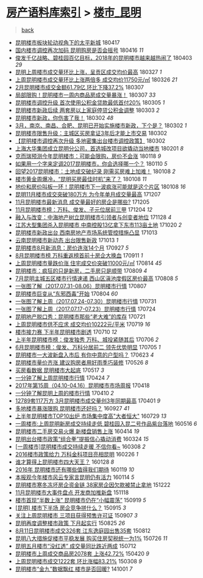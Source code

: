 [房产语料库索引](../../README.md)  > [楼市_昆明](楼市_昆明.md)
====
> [back](../README.md)

- [昆明楼市板块轮动视角下的太平新城](http://jkwz.applinzi.com/ittc/7092984959457559558.html#%E6%98%86%E6%98%8E%E6%A5%BC%E5%B8%82%E6%9D%BF%E5%9D%97%E8%BD%AE%E5%8A%A8%E8%A7%86%E8%A7%92%E4%B8%8B%E7%9A%84%E5%A4%AA%E5%B9%B3%E6%96%B0%E5%9F%8E) 180417  
- [国内楼市调控再次加码 昆明购房是否会摇号](http://jkwz.applinzi.com/ittc/7092482580278674438.html#%E5%9B%BD%E5%86%85%E6%A5%BC%E5%B8%82%E8%B0%83%E6%8E%A7%E5%86%8D%E6%AC%A1%E5%8A%A0%E7%A0%81+%E6%98%86%E6%98%8E%E8%B4%AD%E6%88%BF%E6%98%AF%E5%90%A6%E4%BC%9A%E6%91%87%E5%8F%B7) 180416 *11* 
- [俊发千亿战略、碧桂园百亿目标，2018年的昆明楼市越来越热闹了](http://jkwz.applinzi.com/ittc/7087718994276779025.html#%E4%BF%8A%E5%8F%91%E5%8D%83%E4%BA%BF%E6%88%98%E7%95%A5%E3%80%81%E7%A2%A7%E6%A1%82%E5%9B%AD%E7%99%BE%E4%BA%BF%E7%9B%AE%E6%A0%87%EF%BC%8C2018%E5%B9%B4%E7%9A%84%E6%98%86%E6%98%8E%E6%A5%BC%E5%B8%82%E8%B6%8A%E6%9D%A5%E8%B6%8A%E7%83%AD%E9%97%B9%E4%BA%86) 180403 *29* 
- [昆明上周楼市成交量环比上涨，呈贡区成交均价最高](http://jkwz.applinzi.com/ittc/7085065747296683024.html#%E6%98%86%E6%98%8E%E4%B8%8A%E5%91%A8%E6%A5%BC%E5%B8%82%E6%88%90%E4%BA%A4%E9%87%8F%E7%8E%AF%E6%AF%94%E4%B8%8A%E6%B6%A8%EF%BC%8C%E5%91%88%E8%B4%A1%E5%8C%BA%E6%88%90%E4%BA%A4%E5%9D%87%E4%BB%B7%E6%9C%80%E9%AB%98) 180327 *1* 
- [上周昆明楼市成交量环比上涨两倍多 成交均价11750元/㎡](http://jkwz.applinzi.com/ittc/7084830808722637841.html#%E4%B8%8A%E5%91%A8%E6%98%86%E6%98%8E%E6%A5%BC%E5%B8%82%E6%88%90%E4%BA%A4%E9%87%8F%E7%8E%AF%E6%AF%94%E4%B8%8A%E6%B6%A8%E4%B8%A4%E5%80%8D%E5%A4%9A+%E6%88%90%E4%BA%A4%E5%9D%87%E4%BB%B711750%E5%85%83%2F%E3%8E%A1) 180326 *21* 
- [2月昆明楼市成交金额61.79亿 环比下降37.2%](http://jkwz.applinzi.com/ittc/7077772116181386246.html#2%E6%9C%88%E6%98%86%E6%98%8E%E6%A5%BC%E5%B8%82%E6%88%90%E4%BA%A4%E9%87%91%E9%A2%9D61.79%E4%BA%BF+%E7%8E%AF%E6%AF%94%E4%B8%8B%E9%99%8D37.2%25) 180307  
- [局部限购！昆明楼市一周内商品房成交量暴涨！](http://jkwz.applinzi.com/ittc/7077766514914886673.html#%E5%B1%80%E9%83%A8%E9%99%90%E8%B4%AD%EF%BC%81%E6%98%86%E6%98%8E%E6%A5%BC%E5%B8%82%E4%B8%80%E5%91%A8%E5%86%85%E5%95%86%E5%93%81%E6%88%BF%E6%88%90%E4%BA%A4%E9%87%8F%E6%9A%B4%E6%B6%A8%EF%BC%81) 180307 *33* 
- [昆明楼市调控升级 首次使用公积金贷款最低首付20%](http://jkwz.applinzi.com/ittc/7076907846497469457.html#%E6%98%86%E6%98%8E%E6%A5%BC%E5%B8%82%E8%B0%83%E6%8E%A7%E5%8D%87%E7%BA%A7+%E9%A6%96%E6%AC%A1%E4%BD%BF%E7%94%A8%E5%85%AC%E7%A7%AF%E9%87%91%E8%B4%B7%E6%AC%BE%E6%9C%80%E4%BD%8E%E9%A6%96%E4%BB%9820%25) 180305 *1* 
- [昆明楼市新政后续 两套房以上家庭停贷公积金调整](http://jkwz.applinzi.com/ittc/7076170249940763665.html#%E6%98%86%E6%98%8E%E6%A5%BC%E5%B8%82%E6%96%B0%E6%94%BF%E5%90%8E%E7%BB%AD+%E4%B8%A4%E5%A5%97%E6%88%BF%E4%BB%A5%E4%B8%8A%E5%AE%B6%E5%BA%AD%E5%81%9C%E8%B4%B7%E5%85%AC%E7%A7%AF%E9%87%91%E8%B0%83%E6%95%B4) 180303 *2* 
- [昆明楼市新政，你伤害了我！](http://jkwz.applinzi.com/ittc/7075931468721554449.html#%E6%98%86%E6%98%8E%E6%A5%BC%E5%B8%82%E6%96%B0%E6%94%BF%EF%BC%8C%E4%BD%A0%E4%BC%A4%E5%AE%B3%E4%BA%86%E6%88%91%EF%BC%81) 180302 *48* 
- [3月，南京、南昌、合肥、昆明已开始实施楼市新政，下个是？](http://jkwz.applinzi.com/ittc/7075928528216654858.html#3%E6%9C%88%EF%BC%8C%E5%8D%97%E4%BA%AC%E3%80%81%E5%8D%97%E6%98%8C%E3%80%81%E5%90%88%E8%82%A5%E3%80%81%E6%98%86%E6%98%8E%E5%B7%B2%E5%BC%80%E5%A7%8B%E5%AE%9E%E6%96%BD%E6%A5%BC%E5%B8%82%E6%96%B0%E6%94%BF%EF%BC%8C%E4%B8%8B%E4%B8%AA%E6%98%AF%EF%BC%9F) 180302 *1* 
- [昆明楼市限售升级：主城区买房拿证3年后才能上市交易](http://jkwz.applinzi.com/ittc/7075783139429712907.html#%E6%98%86%E6%98%8E%E6%A5%BC%E5%B8%82%E9%99%90%E5%94%AE%E5%8D%87%E7%BA%A7%EF%BC%9A%E4%B8%BB%E5%9F%8E%E5%8C%BA%E4%B9%B0%E6%88%BF%E6%8B%BF%E8%AF%813%E5%B9%B4%E5%90%8E%E6%89%8D%E8%83%BD%E4%B8%8A%E5%B8%82%E4%BA%A4%E6%98%93) 180302  
- [【昆明楼市调控再次升级 多地密集出台楼市调控政策】](http://jkwz.applinzi.com/ittc/7075766844072133648.html#%E3%80%90%E6%98%86%E6%98%8E%E6%A5%BC%E5%B8%82%E8%B0%83%E6%8E%A7%E5%86%8D%E6%AC%A1%E5%8D%87%E7%BA%A7+%E5%A4%9A%E5%9C%B0%E5%AF%86%E9%9B%86%E5%87%BA%E5%8F%B0%E6%A5%BC%E5%B8%82%E8%B0%83%E6%8E%A7%E6%94%BF%E7%AD%96%E3%80%91) 180302  
- [上海大华集团成立昆明分公司，首选城改项目欲撬动当地楼市](http://jkwz.applinzi.com/ittc/7065038150106088454.html#%E4%B8%8A%E6%B5%B7%E5%A4%A7%E5%8D%8E%E9%9B%86%E5%9B%A2%E6%88%90%E7%AB%8B%E6%98%86%E6%98%8E%E5%88%86%E5%85%AC%E5%8F%B8%EF%BC%8C%E9%A6%96%E9%80%89%E5%9F%8E%E6%94%B9%E9%A1%B9%E7%9B%AE%E6%AC%B2%E6%92%AC%E5%8A%A8%E5%BD%93%E5%9C%B0%E6%A5%BC%E5%B8%82) 180201 *8* 
- [克而瑞预测今年昆明楼市：可能会限购，房价不会涨](http://jkwz.applinzi.com/ittc/7059856855021388816.html#%E5%85%8B%E8%80%8C%E7%91%9E%E9%A2%84%E6%B5%8B%E4%BB%8A%E5%B9%B4%E6%98%86%E6%98%8E%E6%A5%BC%E5%B8%82%EF%BC%9A%E5%8F%AF%E8%83%BD%E4%BC%9A%E9%99%90%E8%B4%AD%EF%BC%8C%E6%88%BF%E4%BB%B7%E4%B8%8D%E4%BC%9A%E6%B6%A8) 180118 *9* 
- [如果用一个字来定调2017昆明楼市，你会选择哪一个？](http://jkwz.applinzi.com/ittc/7056902218370778118.html#%E5%A6%82%E6%9E%9C%E7%94%A8%E4%B8%80%E4%B8%AA%E5%AD%97%E6%9D%A5%E5%AE%9A%E8%B0%832017%E6%98%86%E6%98%8E%E6%A5%BC%E5%B8%82%EF%BC%8C%E4%BD%A0%E4%BC%9A%E9%80%89%E6%8B%A9%E5%93%AA%E4%B8%80%E4%B8%AA%EF%BC%9F) 180110 *5* 
- [回望2017昆明楼市：土地成交破纪录 刚需买房难上加难！](http://jkwz.applinzi.com/ittc/7056255037527819270.html#%E5%9B%9E%E6%9C%9B2017%E6%98%86%E6%98%8E%E6%A5%BC%E5%B8%82%EF%BC%9A%E5%9C%9F%E5%9C%B0%E6%88%90%E4%BA%A4%E7%A0%B4%E7%BA%AA%E5%BD%95+%E5%88%9A%E9%9C%80%E4%B9%B0%E6%88%BF%E9%9A%BE%E4%B8%8A%E5%8A%A0%E9%9A%BE%EF%BC%81) 180108 *2* 
- [楼市黄金周爆冷，“昆明买房最佳时机”来了？](http://jkwz.applinzi.com/ittc/7056221733592237067.html#%E6%A5%BC%E5%B8%82%E9%BB%84%E9%87%91%E5%91%A8%E7%88%86%E5%86%B7%EF%BC%8C%E2%80%9C%E6%98%86%E6%98%8E%E4%B9%B0%E6%88%BF%E6%9C%80%E4%BD%B3%E6%97%B6%E6%9C%BA%E2%80%9D%E6%9D%A5%E4%BA%86%EF%BC%9F) 180108 *11* 
- [地价和房价叫板一环！昆明楼市下一波疯涨可能就是这个片区](http://jkwz.applinzi.com/ittc/7056189653349041159.html#%E5%9C%B0%E4%BB%B7%E5%92%8C%E6%88%BF%E4%BB%B7%E5%8F%AB%E6%9D%BF%E4%B8%80%E7%8E%AF%EF%BC%81%E6%98%86%E6%98%8E%E6%A5%BC%E5%B8%82%E4%B8%8B%E4%B8%80%E6%B3%A2%E7%96%AF%E6%B6%A8%E5%8F%AF%E8%83%BD%E5%B0%B1%E6%98%AF%E8%BF%99%E4%B8%AA%E7%89%87%E5%8C%BA) 180108 *16* 
- [昆明11月楼市成交突破180万方 为今年单月成交量最高](http://jkwz.applinzi.com/ittc/7044412761944097808.html#%E6%98%86%E6%98%8E11%E6%9C%88%E6%A5%BC%E5%B8%82%E6%88%90%E4%BA%A4%E7%AA%81%E7%A0%B4180%E4%B8%87%E6%96%B9+%E4%B8%BA%E4%BB%8A%E5%B9%B4%E5%8D%95%E6%9C%88%E6%88%90%E4%BA%A4%E9%87%8F%E6%9C%80%E9%AB%98) 171207  
- [11月昆明楼市最新消息 成交量最好的房企是哪些?](http://jkwz.applinzi.com/ittc/7043560955127006224.html#11%E6%9C%88%E6%98%86%E6%98%8E%E6%A5%BC%E5%B8%82%E6%9C%80%E6%96%B0%E6%B6%88%E6%81%AF+%E6%88%90%E4%BA%A4%E9%87%8F%E6%9C%80%E5%A5%BD%E7%9A%84%E6%88%BF%E4%BC%81%E6%98%AF%E5%93%AA%E4%BA%9B%3F) 171205  
- [11月昆明楼市榜：万科、俊发、子元位居前三甲](http://jkwz.applinzi.com/ittc/7043151385061753872.html#11%E6%9C%88%E6%98%86%E6%98%8E%E6%A5%BC%E5%B8%82%E6%A6%9C%EF%BC%9A%E4%B8%87%E7%A7%91%E3%80%81%E4%BF%8A%E5%8F%91%E3%80%81%E5%AD%90%E5%85%83%E4%BD%8D%E5%B1%85%E5%89%8D%E4%B8%89%E7%94%B2) 171204 *12* 
- [融入与改变：中海地产树立昆明楼市引领者与创变者地位](http://jkwz.applinzi.com/ittc/7040990249927312400.html#%E8%9E%8D%E5%85%A5%E4%B8%8E%E6%94%B9%E5%8F%98%EF%BC%9A%E4%B8%AD%E6%B5%B7%E5%9C%B0%E4%BA%A7%E6%A0%91%E7%AB%8B%E6%98%86%E6%98%8E%E6%A5%BC%E5%B8%82%E5%BC%95%E9%A2%86%E8%80%85%E4%B8%8E%E5%88%9B%E5%8F%98%E8%80%85%E5%9C%B0%E4%BD%8D) 171128 *4* 
- [江苏大型集团杀入昆明楼市 中南控股13亿拿下东市113亩土地](http://jkwz.applinzi.com/ittc/7026568288564413456.html#%E6%B1%9F%E8%8B%8F%E5%A4%A7%E5%9E%8B%E9%9B%86%E5%9B%A2%E6%9D%80%E5%85%A5%E6%98%86%E6%98%8E%E6%A5%BC%E5%B8%82+%E4%B8%AD%E5%8D%97%E6%8E%A7%E8%82%A113%E4%BA%BF%E6%8B%BF%E4%B8%8B%E4%B8%9C%E5%B8%82113%E4%BA%A9%E5%9C%9F%E5%9C%B0) 171020 *2* 
- [昆明楼市新政出台 西南房地产市场系统管控措施凸显](http://jkwz.applinzi.com/ittc/7024008685834208272.html#%E6%98%86%E6%98%8E%E6%A5%BC%E5%B8%82%E6%96%B0%E6%94%BF%E5%87%BA%E5%8F%B0+%E8%A5%BF%E5%8D%97%E6%88%BF%E5%9C%B0%E4%BA%A7%E5%B8%82%E5%9C%BA%E7%B3%BB%E7%BB%9F%E7%AE%A1%E6%8E%A7%E6%8E%AA%E6%96%BD%E5%87%B8%E6%98%BE) 171013  
- [云南昆明楼市新动态 出台限售新政](http://jkwz.applinzi.com/ittc/7023851846505071633.html#%E4%BA%91%E5%8D%97%E6%98%86%E6%98%8E%E6%A5%BC%E5%B8%82%E6%96%B0%E5%8A%A8%E6%80%81+%E5%87%BA%E5%8F%B0%E9%99%90%E5%94%AE%E6%96%B0%E6%94%BF) 171013 *1* 
- [昆明楼市8月新消息：房价连涨14个月](http://jkwz.applinzi.com/ittc/7017956355422553105.html#%E6%98%86%E6%98%8E%E6%A5%BC%E5%B8%828%E6%9C%88%E6%96%B0%E6%B6%88%E6%81%AF%EF%BC%9A%E6%88%BF%E4%BB%B7%E8%BF%9E%E6%B6%A814%E4%B8%AA%E6%9C%88) 170927 *5* 
- [8月昆明楼市榜 万科重返榜首前十房企大换血](http://jkwz.applinzi.com/ittc/7011978223007843344.html#8%E6%9C%88%E6%98%86%E6%98%8E%E6%A5%BC%E5%B8%82%E6%A6%9C+%E4%B8%87%E7%A7%91%E9%87%8D%E8%BF%94%E6%A6%9C%E9%A6%96%E5%89%8D%E5%8D%81%E6%88%BF%E4%BC%81%E5%A4%A7%E6%8D%A2%E8%A1%80) 170911 *1* 
- [上周昆明楼市量跌价涨 住宅成交价突破11000元/㎡](http://jkwz.applinzi.com/ittc/7001715805967090704.html#%E4%B8%8A%E5%91%A8%E6%98%86%E6%98%8E%E6%A5%BC%E5%B8%82%E9%87%8F%E8%B7%8C%E4%BB%B7%E6%B6%A8+%E4%BD%8F%E5%AE%85%E6%88%90%E4%BA%A4%E4%BB%B7%E7%AA%81%E7%A0%B411000%E5%85%83%2F%E3%8E%A1) 170814 *45* 
- [昆明楼市：疯狂的只是新房，二手房只是顺带](http://jkwz.applinzi.com/ittc/6999754104157766672.html#%E6%98%86%E6%98%8E%E6%A5%BC%E5%B8%82%EF%BC%9A%E7%96%AF%E7%8B%82%E7%9A%84%E5%8F%AA%E6%98%AF%E6%96%B0%E6%88%BF%EF%BC%8C%E4%BA%8C%E6%89%8B%E6%88%BF%E5%8F%AA%E6%98%AF%E9%A1%BA%E5%B8%A6) 170809 *4* 
- [7月昆明主城五区楼市行情速递 西山区滇池度假区房价最高](http://jkwz.applinzi.com/ittc/6999472914108515344.html#7%E6%9C%88%E6%98%86%E6%98%8E%E4%B8%BB%E5%9F%8E%E4%BA%94%E5%8C%BA%E6%A5%BC%E5%B8%82%E8%A1%8C%E6%83%85%E9%80%9F%E9%80%92+%E8%A5%BF%E5%B1%B1%E5%8C%BA%E6%BB%87%E6%B1%A0%E5%BA%A6%E5%81%87%E5%8C%BA%E6%88%BF%E4%BB%B7%E6%9C%80%E9%AB%98) 170808 *5* 
- [一张图了解（2017.07.31-08.06）昆明楼市行情](http://jkwz.applinzi.com/ittc/6999095418980664337.html#%E4%B8%80%E5%BC%A0%E5%9B%BE%E4%BA%86%E8%A7%A3%EF%BC%882017.07.31-08.06%EF%BC%89%E6%98%86%E6%98%8E%E6%A5%BC%E5%B8%82%E8%A1%8C%E6%83%85) 170807  
- [昆明楼市巨变从“东邪西毒”开始](http://jkwz.applinzi.com/ittc/6997871994182566929.html#%E6%98%86%E6%98%8E%E6%A5%BC%E5%B8%82%E5%B7%A8%E5%8F%98%E4%BB%8E%E2%80%9C%E4%B8%9C%E9%82%AA%E8%A5%BF%E6%AF%92%E2%80%9D%E5%BC%80%E5%A7%8B) 170804 *60* 
- [一张图了解上周（2017.07.24-07.30）昆明楼市行情](http://jkwz.applinzi.com/ittc/6996474080289883152.html#%E4%B8%80%E5%BC%A0%E5%9B%BE%E4%BA%86%E8%A7%A3%E4%B8%8A%E5%91%A8%EF%BC%882017.07.24-07.30%EF%BC%89%E6%98%86%E6%98%8E%E6%A5%BC%E5%B8%82%E8%A1%8C%E6%83%85) 170731  
- [一张图了解上周（2017.07.17-07.23）昆明楼市行情](http://jkwz.applinzi.com/ittc/6993868822690661393.html#%E4%B8%80%E5%BC%A0%E5%9B%BE%E4%BA%86%E8%A7%A3%E4%B8%8A%E5%91%A8%EF%BC%882017.07.17-07.23%EF%BC%89%E6%98%86%E6%98%8E%E6%A5%BC%E5%B8%82%E8%A1%8C%E6%83%85) 170724  
- [昆明地产脱口秀：昆明楼市那些“老大难”的库存](http://jkwz.applinzi.com/ittc/6992534174949704721.html#%E6%98%86%E6%98%8E%E5%9C%B0%E4%BA%A7%E8%84%B1%E5%8F%A3%E7%A7%80%EF%BC%9A%E6%98%86%E6%98%8E%E6%A5%BC%E5%B8%82%E9%82%A3%E4%BA%9B%E2%80%9C%E8%80%81%E5%A4%A7%E9%9A%BE%E2%80%9D%E7%9A%84%E5%BA%93%E5%AD%98) 170721  
- [上周昆明楼市供不应求 成交均价10222元/平米](http://jkwz.applinzi.com/ittc/6992063326396613649.html#%E4%B8%8A%E5%91%A8%E6%98%86%E6%98%8E%E6%A5%BC%E5%B8%82%E4%BE%9B%E4%B8%8D%E5%BA%94%E6%B1%82+%E6%88%90%E4%BA%A4%E5%9D%87%E4%BB%B710222%E5%85%83%2F%E5%B9%B3%E7%B1%B3) 170719 *16* 
- [楼市接力赛 下半年昆明楼市剧透](http://jkwz.applinzi.com/ittc/6988683905220477968.html#%E6%A5%BC%E5%B8%82%E6%8E%A5%E5%8A%9B%E8%B5%9B+%E4%B8%8B%E5%8D%8A%E5%B9%B4%E6%98%86%E6%98%8E%E6%A5%BC%E5%B8%82%E5%89%A7%E9%80%8F) 170710 *12* 
- [上半年昆明楼市榜：俊发独秀 万科、城投紧随其后](http://jkwz.applinzi.com/ittc/6987112610024391684.html#%E4%B8%8A%E5%8D%8A%E5%B9%B4%E6%98%86%E6%98%8E%E6%A5%BC%E5%B8%82%E6%A6%9C%EF%BC%9A%E4%BF%8A%E5%8F%91%E7%8B%AC%E7%A7%80+%E4%B8%87%E7%A7%91%E3%80%81%E5%9F%8E%E6%8A%95%E7%B4%A7%E9%9A%8F%E5%85%B6%E5%90%8E) 170706 *2* 
- [6月昆明楼市榜：俊发、万科分居前二 领先优势明显](http://jkwz.applinzi.com/ittc/6986854523233371141.html#6%E6%9C%88%E6%98%86%E6%98%8E%E6%A5%BC%E5%B8%82%E6%A6%9C%EF%BC%9A%E4%BF%8A%E5%8F%91%E3%80%81%E4%B8%87%E7%A7%91%E5%88%86%E5%B1%85%E5%89%8D%E4%BA%8C+%E9%A2%86%E5%85%88%E4%BC%98%E5%8A%BF%E6%98%8E%E6%98%BE) 170705 *1* 
- [昆明楼市一大波新盘入市后 有你中意的户型吗？](http://jkwz.applinzi.com/ittc/6982317216866239492.html#%E6%98%86%E6%98%8E%E6%A5%BC%E5%B8%82%E4%B8%80%E5%A4%A7%E6%B3%A2%E6%96%B0%E7%9B%98%E5%85%A5%E5%B8%82%E5%90%8E+%E6%9C%89%E4%BD%A0%E4%B8%AD%E6%84%8F%E7%9A%84%E6%88%B7%E5%9E%8B%E5%90%97%EF%BC%9F) 170623 *4* 
- [昆明楼市量价齐涨 建议购房者用好雨季巧装修](http://jkwz.applinzi.com/ittc/6971900739986129925.html#%E6%98%86%E6%98%8E%E6%A5%BC%E5%B8%82%E9%87%8F%E4%BB%B7%E9%BD%90%E6%B6%A8+%E5%BB%BA%E8%AE%AE%E8%B4%AD%E6%88%BF%E8%80%85%E7%94%A8%E5%A5%BD%E9%9B%A8%E5%AD%A3%E5%B7%A7%E8%A3%85%E4%BF%AE) 170526 *8* 
- [买房看数据 昆明楼市大起底](http://jkwz.applinzi.com/ittc/6968713996021531652.html#%E4%B9%B0%E6%88%BF%E7%9C%8B%E6%95%B0%E6%8D%AE+%E6%98%86%E6%98%8E%E6%A5%BC%E5%B8%82%E5%A4%A7%E8%B5%B7%E5%BA%95) 170517 *3* 
- [一分钟了解上周昆明楼市行情](http://jkwz.applinzi.com/ittc/6960059972414080004.html#%E4%B8%80%E5%88%86%E9%92%9F%E4%BA%86%E8%A7%A3%E4%B8%8A%E5%91%A8%E6%98%86%E6%98%8E%E6%A5%BC%E5%B8%82%E8%A1%8C%E6%83%85) 170424 *7* 
- [2017年第15周（04.10-04.16）昆明楼市市场周报](http://jkwz.applinzi.com/ittc/6957903816719598597.html#2017%E5%B9%B4%E7%AC%AC15%E5%91%A8%EF%BC%8804.10-04.16%EF%BC%89%E6%98%86%E6%98%8E%E6%A5%BC%E5%B8%82%E5%B8%82%E5%9C%BA%E5%91%A8%E6%8A%A5) 170418  
- [一分钟了解昆明上周的楼市行情](http://jkwz.applinzi.com/ittc/6954912827813921797.html#%E4%B8%80%E5%88%86%E9%92%9F%E4%BA%86%E8%A7%A3%E6%98%86%E6%98%8E%E4%B8%8A%E5%91%A8%E7%9A%84%E6%A5%BC%E5%B8%82%E8%A1%8C%E6%83%85) 170410 *2* 
- [12789套117万方 3月昆明楼市成交量创3年同期最高](http://jkwz.applinzi.com/ittc/6951611627509122052.html#12789%E5%A5%97117%E4%B8%87%E6%96%B9+3%E6%9C%88%E6%98%86%E6%98%8E%E6%A5%BC%E5%B8%82%E6%88%90%E4%BA%A4%E9%87%8F%E5%88%9B3%E5%B9%B4%E5%90%8C%E6%9C%9F%E6%9C%80%E9%AB%98) 170401 *9* 
- [多地楼市暴涨限购 昆明楼市还好吗？](http://jkwz.applinzi.com/ittc/6882626328167187461.html#%E5%A4%9A%E5%9C%B0%E6%A5%BC%E5%B8%82%E6%9A%B4%E6%B6%A8%E9%99%90%E8%B4%AD+%E6%98%86%E6%98%8E%E6%A5%BC%E5%B8%82%E8%BF%98%E5%A5%BD%E5%90%97%EF%BC%9F) 160927 *41* 
- [上半年昆明楼市TOP10出炉 市场集中度高&quot;大者恒大&quot;](http://jkwz.applinzi.com/ittc/6860201863726760964.html#%E4%B8%8A%E5%8D%8A%E5%B9%B4%E6%98%86%E6%98%8E%E6%A5%BC%E5%B8%82TOP10%E5%87%BA%E7%82%89+%E5%B8%82%E5%9C%BA%E9%9B%86%E4%B8%AD%E5%BA%A6%E9%AB%98%26quot%3B%E5%A4%A7%E8%80%85%E6%81%92%E5%A4%A7%26quot%3B) 160729 *13* 
- [一周楼市:上周昆明新房成交持续走低 碧桂园入昆二号作品紫台落地](http://jkwz.applinzi.com/ittc/6832831046886097925.html#%E4%B8%80%E5%91%A8%E6%A5%BC%E5%B8%82%3A%E4%B8%8A%E5%91%A8%E6%98%86%E6%98%8E%E6%96%B0%E6%88%BF%E6%88%90%E4%BA%A4%E6%8C%81%E7%BB%AD%E8%B5%B0%E4%BD%8E+%E7%A2%A7%E6%A1%82%E5%9B%AD%E5%85%A5%E6%98%86%E4%BA%8C%E5%8F%B7%E4%BD%9C%E5%93%81%E7%B4%AB%E5%8F%B0%E8%90%BD%E5%9C%B0) 160516 *6* 
- [昆明楼市二手房交易火爆 新楼盘销售上涨](http://jkwz.applinzi.com/ittc/6820871885319308293.html#%E6%98%86%E6%98%8E%E6%A5%BC%E5%B8%82%E4%BA%8C%E6%89%8B%E6%88%BF%E4%BA%A4%E6%98%93%E7%81%AB%E7%88%86+%E6%96%B0%E6%A5%BC%E7%9B%98%E9%94%80%E5%94%AE%E4%B8%8A%E6%B6%A8) 160414 *19* 
- [昆明出台楼市政策“组合拳”提振信心撬动消费](http://jkwz.applinzi.com/ittc/6812792791335699460.html#%E6%98%86%E6%98%8E%E5%87%BA%E5%8F%B0%E6%A5%BC%E5%B8%82%E6%94%BF%E7%AD%96%E2%80%9C%E7%BB%84%E5%90%88%E6%8B%B3%E2%80%9D%E6%8F%90%E6%8C%AF%E4%BF%A1%E5%BF%83%E6%92%AC%E5%8A%A8%E6%B6%88%E8%B4%B9) 160324 *15* 
- [[一周楼市]昆明楼市成交持续走暖  不信你看~](http://jkwz.applinzi.com/ittc/6807165196975997957.html#%5B%E4%B8%80%E5%91%A8%E6%A5%BC%E5%B8%82%5D%E6%98%86%E6%98%8E%E6%A5%BC%E5%B8%82%E6%88%90%E4%BA%A4%E6%8C%81%E7%BB%AD%E8%B5%B0%E6%9A%96++%E4%B8%8D%E4%BF%A1%E4%BD%A0%E7%9C%8B%7E) 160308 *2* 
- [2016楼市政策给力 万科金科项目亮相昆明](http://jkwz.applinzi.com/ittc/6803041608522023940.html#2016%E6%A5%BC%E5%B8%82%E6%94%BF%E7%AD%96%E7%BB%99%E5%8A%9B+%E4%B8%87%E7%A7%91%E9%87%91%E7%A7%91%E9%A1%B9%E7%9B%AE%E4%BA%AE%E7%9B%B8%E6%98%86%E6%98%8E) 160226 *1* 
- [谁才算得上昆明楼市四大天王？](http://jkwz.applinzi.com/ittc/6792301929568928773.html#%E8%B0%81%E6%89%8D%E7%AE%97%E5%BE%97%E4%B8%8A%E6%98%86%E6%98%8E%E6%A5%BC%E5%B8%82%E5%9B%9B%E5%A4%A7%E5%A4%A9%E7%8E%8B%EF%BC%9F) 160128 *8* 
- [2016年 昆明楼市还有哪些值得我们期待](http://jkwz.applinzi.com/ittc/6789072229996430341.html#2016%E5%B9%B4+%E6%98%86%E6%98%8E%E6%A5%BC%E5%B8%82%E8%BF%98%E6%9C%89%E5%93%AA%E4%BA%9B%E5%80%BC%E5%BE%97%E6%88%91%E4%BB%AC%E6%9C%9F%E5%BE%85) 160119 *10* 
- [本报观今年楼市风云专家言昆明仍有活力](http://jkwz.applinzi.com/ittc/6787214626668430340.html#%E6%9C%AC%E6%8A%A5%E8%A7%82%E4%BB%8A%E5%B9%B4%E6%A5%BC%E5%B8%82%E9%A3%8E%E4%BA%91%E4%B8%93%E5%AE%B6%E8%A8%80%E6%98%86%E6%98%8E%E4%BB%8D%E6%9C%89%E6%B4%BB%E5%8A%9B) 160114 *5* 
- [昆明楼市寒冬冻坏房企资金链  38家房企因欠款被禁止拿地](http://jkwz.applinzi.com/ittc/6778647025470145541.html#%E6%98%86%E6%98%8E%E6%A5%BC%E5%B8%82%E5%AF%92%E5%86%AC%E5%86%BB%E5%9D%8F%E6%88%BF%E4%BC%81%E8%B5%84%E9%87%91%E9%93%BE++38%E5%AE%B6%E6%88%BF%E4%BC%81%E5%9B%A0%E6%AC%A0%E6%AC%BE%E8%A2%AB%E7%A6%81%E6%AD%A2%E6%8B%BF%E5%9C%B0) 151222  
- [11月昆明楼市大事件盘点 开发商加推新盘](http://jkwz.applinzi.com/ittc/6765959449785402372.html#11%E6%9C%88%E6%98%86%E6%98%8E%E6%A5%BC%E5%B8%82%E5%A4%A7%E4%BA%8B%E4%BB%B6%E7%9B%98%E7%82%B9+%E5%BC%80%E5%8F%91%E5%95%86%E5%8A%A0%E6%8E%A8%E6%96%B0%E7%9B%98) 151118  
- [楼市首现“半数上涨” 昆明楼市仍在“小幅震荡”](http://jkwz.applinzi.com/ittc/6743683135797904389.html#%E6%A5%BC%E5%B8%82%E9%A6%96%E7%8E%B0%E2%80%9C%E5%8D%8A%E6%95%B0%E4%B8%8A%E6%B6%A8%E2%80%9D+%E6%98%86%E6%98%8E%E6%A5%BC%E5%B8%82%E4%BB%8D%E5%9C%A8%E2%80%9C%E5%B0%8F%E5%B9%85%E9%9C%87%E8%8D%A1%E2%80%9D) 150919 *5* 
- [[昆明] 楼市下半场 房企竞争拼什么？](http://jkwz.applinzi.com/ittc/6742311830049686532.html#%5B%E6%98%86%E6%98%8E%5D+%E6%A5%BC%E5%B8%82%E4%B8%8B%E5%8D%8A%E5%9C%BA+%E6%88%BF%E4%BC%81%E7%AB%9E%E4%BA%89%E6%8B%BC%E4%BB%80%E4%B9%88%EF%BC%9F) 150915 *3* 
- [关注上周昆明楼市 三项目获得预售许可证](http://jkwz.applinzi.com/ittc/6739336706203239429.html#%E5%85%B3%E6%B3%A8%E4%B8%8A%E5%91%A8%E6%98%86%E6%98%8E%E6%A5%BC%E5%B8%82+%E4%B8%89%E9%A1%B9%E7%9B%AE%E8%8E%B7%E5%BE%97%E9%A2%84%E5%94%AE%E8%AE%B8%E5%8F%AF%E8%AF%81) 150907 *3* 
- [昆明再度调整楼市政策 下月起实行](http://jkwz.applinzi.com/ittc/6734384153643992068.html#%E6%98%86%E6%98%8E%E5%86%8D%E5%BA%A6%E8%B0%83%E6%95%B4%E6%A5%BC%E5%B8%82%E6%94%BF%E7%AD%96+%E4%B8%8B%E6%9C%88%E8%B5%B7%E5%AE%9E%E8%A1%8C) 150825 *26* 
- [8月11日昆明楼市成交326套 江东逸庭园出售35套](http://jkwz.applinzi.com/ittc/547650615692203442.html#8%E6%9C%8811%E6%97%A5%E6%98%86%E6%98%8E%E6%A5%BC%E5%B8%82%E6%88%90%E4%BA%A4326%E5%A5%97+%E6%B1%9F%E4%B8%9C%E9%80%B8%E5%BA%AD%E5%9B%AD%E5%87%BA%E5%94%AE35%E5%A5%97) 150812  
- [昆明八大措施促楼市平稳发展 购买住房契税统一为1%](http://jkwz.applinzi.com/ittc/547650615296607765.html#%E6%98%86%E6%98%8E%E5%85%AB%E5%A4%A7%E6%8E%AA%E6%96%BD%E4%BF%83%E6%A5%BC%E5%B8%82%E5%B9%B3%E7%A8%B3%E5%8F%91%E5%B1%95+%E8%B4%AD%E4%B9%B0%E4%BD%8F%E6%88%BF%E5%A5%91%E7%A8%8E%E7%BB%9F%E4%B8%80%E4%B8%BA1%25) 150726 *11* 
- [昆明五月楼市“没红透” 成交量同比跌近两成](http://jkwz.applinzi.com/ittc/547650614828397703.html#%E6%98%86%E6%98%8E%E4%BA%94%E6%9C%88%E6%A5%BC%E5%B8%82%E2%80%9C%E6%B2%A1%E7%BA%A2%E9%80%8F%E2%80%9D+%E6%88%90%E4%BA%A4%E9%87%8F%E5%90%8C%E6%AF%94%E8%B7%8C%E8%BF%91%E4%B8%A4%E6%88%90) 150712  
- [昆明楼市上周成交商品房2078套 上涨42.72%](http://jkwz.applinzi.com/ittc/547650611406765612.html#%E6%98%86%E6%98%8E%E6%A5%BC%E5%B8%82%E4%B8%8A%E5%91%A8%E6%88%90%E4%BA%A4%E5%95%86%E5%93%81%E6%88%BF2078%E5%A5%97+%E4%B8%8A%E6%B6%A842.72%25) 150420 *9* 
- [上周昆明楼市成交1222套 环比涨幅83.21%](http://jkwz.applinzi.com/ittc/547650611397734698.html#%E4%B8%8A%E5%91%A8%E6%98%86%E6%98%8E%E6%A5%BC%E5%B8%82%E6%88%90%E4%BA%A41222%E5%A5%97+%E7%8E%AF%E6%AF%94%E6%B6%A8%E5%B9%8583.21%25) 150308 *9* 
- [昆明楼市“金九”数据飘红 楼市是否回暖?](http://jkwz.applinzi.com/ittc/547650611376036687.html#%E6%98%86%E6%98%8E%E6%A5%BC%E5%B8%82%E2%80%9C%E9%87%91%E4%B9%9D%E2%80%9D%E6%95%B0%E6%8D%AE%E9%A3%98%E7%BA%A2+%E6%A5%BC%E5%B8%82%E6%98%AF%E5%90%A6%E5%9B%9E%E6%9A%96%3F) 141001 *7* 
